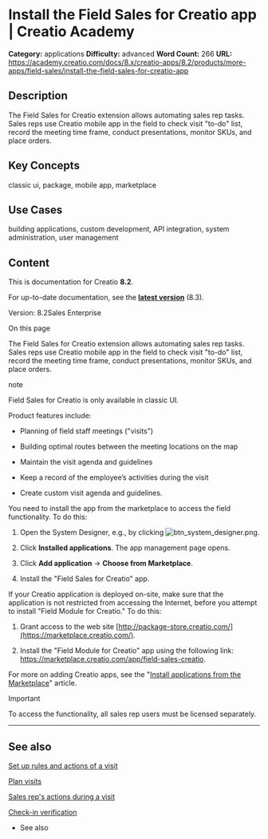 # Install the Field Sales for Creatio app | Creatio Academy

**Category:** applications **Difficulty:** advanced **Word Count:** 266 **URL:**
https://academy.creatio.com/docs/8.x/creatio-apps/8.2/products/more-apps/field-sales/install-the-field-sales-for-creatio-app

## Description

The Field Sales for Creatio extension allows automating sales rep tasks. Sales
reps use Creatio mobile app in the field to check visit "to-do" list, record the
meeting time frame, conduct presentations, monitor SKUs, and place orders.

## Key Concepts

classic ui, package, mobile app, marketplace

## Use Cases

building applications, custom development, API integration, system
administration, user management

## Content

This is documentation for Creatio **8.2**.

For up-to-date documentation, see the
**[latest version](/docs/8.x/creatio-apps/products/more-apps/field-sales/install-the-field-sales-for-creatio-app)**
(8.3).

Version: 8.2Sales Enterprise

On this page

The Field Sales for Creatio extension allows automating sales rep tasks. Sales
reps use Creatio mobile app in the field to check visit "to-do" list, record the
meeting time frame, conduct presentations, monitor SKUs, and place orders.

note

Field Sales for Creatio is only available in classic UI.

Product features include:

- Planning of field staff meetings ("visits")

- Building optimal routes between the meeting locations on the map

- Maintain the visit agenda and guidelines

- Keep a record of the employee’s activities during the visit

- Create custom visit agenda and guidelines.

You need to install the app from the marketplace to access the field
functionality. To do this:

1. Open the System Designer, e.g., by clicking
   ![btn_system_designer.png](https://academy.creatio.com/guides/sites/en/files/documentation/user/en/field_sales/BPMonlineHelp/field_sales_install_app/btn_system_designer.png).

2. Click **Installed applications**. The app management page opens.

3. Click **Add application** → **Choose from Marketplace**.

4. Install the "Field Sales for Creatio" app.

If your Creatio application is deployed on-site, make sure that the application
is not restricted from accessing the Internet, before you attempt to install
"Field Module for Creatio." To do this:

1. Grant access to the web site
   [http://package-store.creatio.com/](https://marketplace.creatio.com/).

2. Install the "Field Module for Creatio" app using the following link:
   <https://marketplace.creatio.com/app/field-sales-creatio>.

For more on adding Creatio apps, see the
"[Install applications from the Marketplace](https://academy.creatio.com/documents?product=administration&ver=7&id=1835)"
article.

Important

To access the functionality, all sales rep users must be licensed separately.

---

## See also​

[Set up rules and actions of a visit](https://academy.creatio.com/documents?id=1375)

[Plan visits](https://academy.creatio.com/documents?id=1380)

[Sales rep's actions during a visit](https://academy.creatio.com/documents?id=1382)

[Check-in verification](https://academy.creatio.com/documents?id=1799)

- See also
